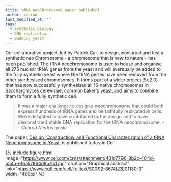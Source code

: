 ```yaml
---
title: tRNA neoChromosome paper published
author: conrad
last_modified_at: ""
tags:
  - Synthetic biology
  - DNA replication
  - Budding yeast
---
```

<!-- excerpt start -->
Our collaborative project, led by Patrick Cai, to design, construct and test a synthetic neo Chromosome - a chromosome that is new to nature - has been published. The tRNA neochromosome is used to house and organise all 275 nuclear tRNA genes from the yeast and will eventually be added to the fully synthetic yeast where the tRNA genes have been removed from the other synthesised chromosomes. It forms part of a wider project (Sc2.0) that has now successfully synthesised all 16 native chromosomes in Saccharomyces cerevisiae, common baker’s yeast, and aims to combine them to form a fully synthetic cell.

<!-- excerpt end -->
> It was a major challenge to design a neochromosome that could both express hundreds of tRNA genes and be faithfully replicated in cells.
> We’re delighted to have contributed to the design and to have demonstrated stable DNA replication for the tRNA neochromosome.
> -- <cite>Conrad Nieduszynski</cite>

The paper, [Design, Construction, and Functional Characterization of a tRNA Neochromosome in Yeast](https://www.cell.com/cell/fulltext/S0092-8674(23)01130-3), is published today in Cell.

{%
  include figure.html
  image="https://www.cell.com/cms/attachment/431d7796-8b2c-404d-b54a-e1ea57864d8b/fx1.jpg"
  caption="Graphical abstract"
  link="https://www.cell.com/cell/fulltext/S0092-8674(23)01130-3"
  width="400px"
%}
